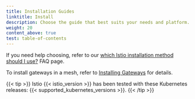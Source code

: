 ```yaml
---
title: Installation Guides
linktitle: Install
description: Choose the guide that best suits your needs and platform.
weight: 20
content_above: true
test: table-of-contents
---
```


If you need help choosing, refer to our
[which Istio installation method should I use?](/pt-br/about/faq/#install-method-selection) FAQ page.

To install gateways in a mesh, refer to [Installing Gateways](/pt-br/docs/setup/additional-setup/gateway) for details.

{{< tip >}}
Istio {{< istio_version >}} has been tested with these Kubernetes releases:
{{< supported_kubernetes_versions >}}.
{{< /tip >}}
